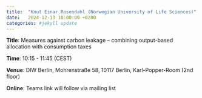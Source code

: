 ```yaml
---
title:  "Knut Einar Rosendahl (Norwegian University of Life Sciences)"
date:   2024-12-13 10:00:00 +0200
categories: #jekyll update
---
```


**Title**: Measures against carbon leakage – combining output-based allocation with consumption taxes

**Time**: 10:15 - 11:45  (CEST)

**Venue**: DIW Berlin,
Mohrenstraße 58, 10117 Berlin,
Karl-Popper-Room (2nd floor)

**Online**: Teams link will follow via mailing list

